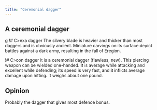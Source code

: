 ```yaml
---
title: "Ceremonial dagger"
---
```


## A ceremonial dagger

<nowiki>g !# C\>exa dagger The silvery blade is heavier and thicker than
most daggers and is obviously ancient. Miniature carvings on its surface
depict battles against a dark army, resulting in the fall of Eregion.

!# C\>con dagger It is a ceremonial dagger (flawless, new). This
piercing weapon can be wielded one-handed. It is average while attacking
and excellent while defending; its speed is very fast, and it inflicts
average damage upon hitting. It weighs about one pound.

</pre>

## Opinion

Probably the dagger that gives most defence bonus.